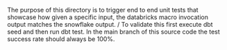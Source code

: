 The purpose of this directory is to trigger end to end unit tests that showcase how given a specific input, the databricks macro invocation output matches the snowflake output. /
To validate this first execute dbt seed and then run dbt test. In the main branch of this source code the test success rate should always be 100%.
